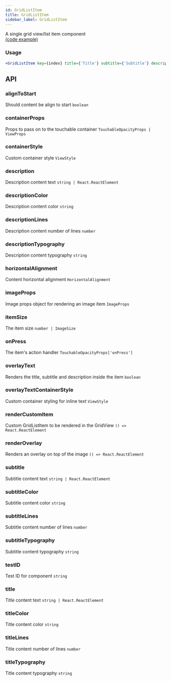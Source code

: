 ```yaml
---
id: GridListItem
title: GridListItem
sidebar_label: GridListItem
---
```


A single grid view/list item component  
[(code example)](https://github.com/wix/react-native-ui-lib/blob/master/demo/src/screens/componentScreens/GridViewScreen.tsx)
<div style={{display: 'flex', flexDirection: 'row', overflowX: 'auto', maxHeight: '500px', alignItems: 'center'}}></div>

### Usage
``` jsx live
<GridListItem key={index} title={'Title'} subtitle={'Subtitle'} description={'Description goes here'}/>
```
## API
### alignToStart
Should content be align to start
`boolean ` 

### containerProps
Props to pass on to the touchable container
`TouchableOpacityProps | ViewProps ` 

### containerStyle
Custom container style
`ViewStyle ` 

### description
Description content text
`string | React.ReactElement ` 

### descriptionColor
Description content color
`string ` 

### descriptionLines
Description content number of lines
`number ` 

### descriptionTypography
Description content typography
`string ` 

### horizontalAlignment
Content horizontal alignment
`HorizontalAlignment ` 

### imageProps
Image props object for rendering an image item
`ImageProps ` 

### itemSize
The item size
`number | ImageSize ` 

### onPress
The item's action handler
`TouchableOpacityProps['onPress'] ` 

### overlayText
Renders the title, subtitle and description inside the item
`boolean ` 

### overlayTextContainerStyle
Custom container styling for inline text
`ViewStyle ` 

### renderCustomItem
Custom GridListItem to be rendered in the GridView
`() => React.ReactElement ` 

### renderOverlay
Renders an overlay on top of the image
`() => React.ReactElement ` 

### subtitle
Subtitle content text
`string | React.ReactElement ` 

### subtitleColor
Subtitle content color
`string ` 

### subtitleLines
Subtitle content number of lines
`number ` 

### subtitleTypography
Subtitle content typography
`string ` 

### testID
Test ID for component
`string ` 

### title
Title content text
`string | React.ReactElement ` 

### titleColor
Title content color
`string ` 

### titleLines
Title content number of lines
`number ` 

### titleTypography
Title content typography
`string ` 


